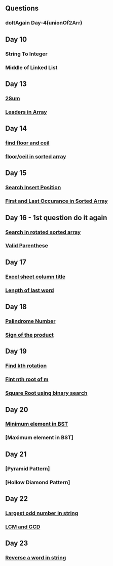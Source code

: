 ## Questions

### doItAgain Day-4(unionOf2Arr)

## Day 10

### String To Integer

### Middle of Linked List

## Day 13

### [2Sum](https://leetcode.com/problems/two-sum/description/)

### [Leaders in Array](https://www.geeksforgeeks.org/problems/leaders-in-an-array-1587115620/1)

## Day 14

### [find floor and ceil](https://www.geeksforgeeks.org/problems/ceil-the-floor2802/1)

### [floor/ceil in sorted array](https://www.geeksforgeeks.org/problems/floor-in-a-sorted-array-1587115620/1?track=DSASP-Searching&amp%253BbatchId=154)

## Day 15

### [Search Insert Position](https://leetcode.com/problems/search-insert-position/description/)

### [First and Last Occurance in Sorted Array](https://leetcode.com/problems/find-first-and-last-position-of-element-in-sorted-array/description/)

## Day 16 - 1st question do it again

### [Search in rotated sorted array](https://leetcode.com/problems/search-in-rotated-sorted-array/)

### [Valid Parenthese](https://leetcode.com/problems/valid-parentheses/)

## Day 17

### [Excel sheet column title](https://leetcode.com/problems/excel-sheet-column-title/)

### [Length of last word](https://leetcode.com/problems/length-of-last-word/)

## Day 18

### [Palindrome Number](https://leetcode.com/problems/palindrome-number/)

### [Sign of the product](https://leetcode.com/problems/sign-of-the-product-of-an-array/)

## Day 19

### [Find kth rotation](https://www.geeksforgeeks.org/problems/rotation4723/1)

### [Fint nth root of m](https://www.geeksforgeeks.org/problems/find-nth-root-of-m5843/1)

### [Square Root using binary search](https://www.geeksforgeeks.org/problems/square-root/0)

## Day 20

### [Minimum element in BST](https://www.geeksforgeeks.org/problems/minimum-element-in-bst/1)

### [Maximum element in BST]

## Day 21

### [Pyramid Pattern]

### [Hollow Diamond Pattern]

## Day 22

### [Largest odd number in string](https://leetcode.com/problems/largest-odd-number-in-string/description/)

### [LCM and GCD](https://www.geeksforgeeks.org/problems/lcm-and-gcd4516/1)

## Day 23

### [Reverse a word in string](https://leetcode.com/problems/reverse-words-in-a-string/)
